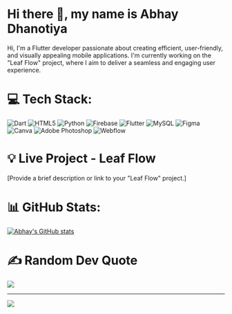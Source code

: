 # Hi there 👋, my name is **Abhay Dhanotiya**

Hi, I'm a Flutter developer passionate about creating efficient, user-friendly, and visually appealing mobile applications. I'm currently working on the "Leaf Flow" project, where I aim to deliver a seamless and engaging user experience.

# 💻 Tech Stack:
![Dart](https://img.shields.io/badge/dart-%230175C2.svg?style=for-the-badge&logo=dart&logoColor=white) ![HTML5](https://img.shields.io/badge/html5-%23E34F26.svg?style=for-the-badge&logo=html5&logoColor=white) ![Python](https://img.shields.io/badge/python-3670A0?style=for-the-badge&logo=python&logoColor=ffdd54) ![Firebase](https://img.shields.io/badge/firebase-%23039BE5.svg?style=for-the-badge&logo=firebase) ![Flutter](https://img.shields.io/badge/Flutter-%2302569B.svg?style=for-the-badge&logo=Flutter&logoColor=white) ![MySQL](https://img.shields.io/badge/mysql-%2300f.svg?style=for-the-badge&logo=mysql&logoColor=white) ![Figma](https://img.shields.io/badge/figma-%23F24E1E.svg?style=for-the-badge&logo=figma&logoColor=white) ![Canva](https://img.shields.io/badge/Canva-%2300C4CC.svg?style=for-the-badge&logo=Canva&logoColor=white) ![Adobe Photoshop](https://img.shields.io/badge/adobephotoshop-%2331A8FF.svg?style=for-the-badge&logo=adobephotoshop&logoColor=white) ![Webflow](https://img.shields.io/badge/Webflow-4353FF?style=for-the-badge&logo=webflow&logoColor=white) 

# 💡 Live Project - Leaf Flow
[Provide a brief description or link to your "Leaf Flow" project.]

# 📊 GitHub Stats:
[![Abhay's GitHub stats](https://github-readme-stats.vercel.app/api?username=abhaydhanotiya)](https://github.com/abhaydhanotiya/Leaf_flow-News-App-)

# ✍️ Random Dev Quote
![](https://quotes-github-readme.vercel.app/api?type=horizontal&theme=radical)

---
[![](https://visitcount.itsvg.in/api?id=abhaydhanotiya&icon=2&color=11)](https://visitcount.itsvg.in)

<!-- Proudly created with GPRM ( https://gprm.itsvg.in ) -->
